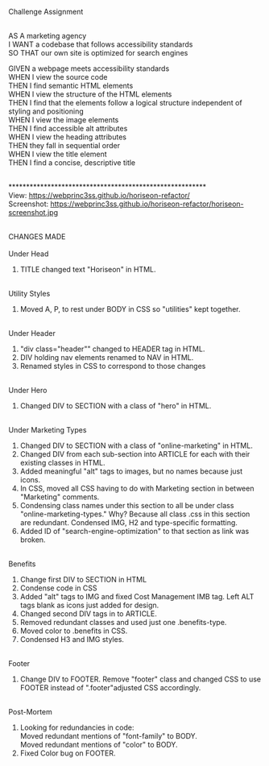 Challenge Assignment<br /><br />

AS A marketing agency<br />
I WANT a codebase that follows accessibility standards<br />
SO THAT our own site is optimized for search engines<br />

GIVEN a webpage meets accessibility standards<br />
WHEN I view the source code<br />
THEN I find semantic HTML elements<br />
WHEN I view the structure of the HTML elements<br />
THEN I find that the elements follow a logical structure independent of styling and positioning<br />
WHEN I view the image elements<br />
THEN I find accessible alt attributes<br />
WHEN I view the heading attributes<br />
THEN they fall in sequential order<br />
WHEN I view the title element<br />
THEN I find a concise, descriptive title<br /><br />

********************************************************<br />
View: https://webprinc3ss.github.io/horiseon-refactor/<br />
Screenshot: https://webprinc3ss.github.io/horiseon-refactor/horiseon-screenshot.jpg<br /><br />

CHANGES MADE<br />
<br />
Under Head<br />
1. TITLE changed text "Horiseon" in HTML.<br /><br />
 
Utility Styles<br />
1. Moved A, P, to rest under BODY in CSS so "utilities" kept together.<br /><br />

Under Header<br />
1. "div class="header"" changed to HEADER tag in HTML.<br />
2. DIV holding nav elements renamed to NAV in HTML.<br />
3. Renamed styles in CSS to correspond to those changes<br /><br />

Under Hero<br />
1. Changed DIV to SECTION with a class of "hero" in HTML.<br /><br />

Under Marketing Types<br />
1. Changed DIV to SECTION with a class of "online-marketing" in HTML.<br />
2. Changed DIV from each sub-section into ARTICLE for each with their existing classes in HTML.<br />
3. Added meaningful "alt" tags to images, but no names because just icons.<br />
4. In CSS, moved all CSS having to do with Marketing section in between "Marketing" comments.<br />
5. Condensing class names under this section to all be under class "online-marketing-types." Why? Because all class .css in this section are redundant.  Condensed IMG, H2 and type-specific formatting.<br />
6.  Added ID of "search-engine-optimization" to that section as link was broken.<br /><br />

Benefits<br />
1.  Change first DIV to SECTION in HTML<br />
2.  Condense code in CSS<br />
3.  Added "alt" tags to IMG and fixed Cost Management IMB tag. Left ALT tags blank as icons just added for design.<br />
4.  Changed second DIV tags in to ARTICLE.<br />
5.  Removed redundant classes and used just one .benefits-type.<br />
6.  Moved color to .benefits in CSS.<br />
7.  Condensed H3 and IMG styles.<br /><br />

Footer<br />
1. Change DIV to FOOTER. Remove "footer" class and changed CSS to use FOOTER instead of ".footer"adjusted CSS accordingly.<br /><br />

Post-Mortem<br />
1. Looking for redundancies in code:<br />
   Moved redundant mentions of "font-family" to BODY.<br />
   Moved redundant mentions of "color" to BODY.<br />
2. Fixed Color bug on FOOTER.<br />